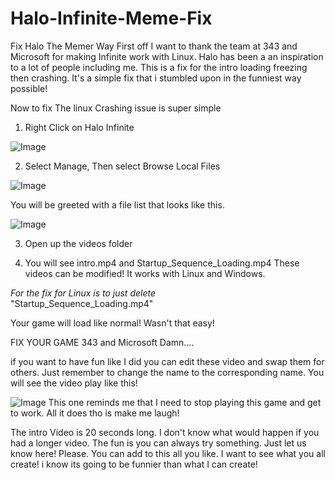 # Halo-Infinite-Meme-Fix
Fix Halo The Memer Way
First off I want to thank the team at 343 and Microsoft for making Infinite work with Linux. Halo has been a an inspiration to a lot of people including me. This is a fix for the intro loading freezing then crashing. It's a simple fix that i stumbled upon in the funniest way possible!


Now to fix The linux Crashing issue is super simple

1. Right Click on Halo Infinite

![Image](https://github.com/users/MechThumbs/projects/1/assets/67201995/1d13357c-c293-46aa-a736-c4b42b8a5fc8)

2. Select Manage, Then select Browse Local Files

![Image](https://github.com/users/MechThumbs/projects/1/assets/67201995/6ce1894e-a506-472d-9dc8-3a9789eb1a12)

You will be greeted with a file list that looks like this.

![Image](https://github.com/users/MechThumbs/projects/1/assets/67201995/d9994f57-cbfa-4151-875b-3f3a495fb739)

3. Open up the videos folder

4. You will see intro.mp4 and Startup_Sequence_Loading.mp4
These videos can be modified! It works with Linux and Windows. 

*For the fix for Linux is to just delete*  
    "Startup_Sequence_Loading.mp4"

Your game will load like normal! Wasn't that easy!

FIX YOUR GAME 343 and Microsoft Damn....

if you want to have fun like I did you can edit these video and swap them for others. Just remember to change the name to the corresponding name.  You will see the video play like this!

![Image](https://github.com/users/MechThumbs/projects/1/assets/67201995/41ce23fa-636b-4f99-a7c7-72d9fee090b4)
This one reminds me that I need to stop playing this game and get to work. All it does tho is make me laugh!

The intro Video is 20 seconds long. I don't know what would happen if you had a longer video. The fun is you can always try something. Just let us know here! Please. You can add to this all you like. I want to see what you all create! i know its going to be funnier than what I can create!
